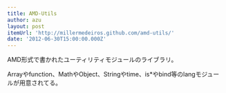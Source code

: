 ```yaml
---
title: AMD-Utils
author: azu
layout: post
itemUrl: 'http://millermedeiros.github.com/amd-utils/'
date: '2012-06-30T15:00:00.000Z'
---
```

AMD形式で書かれたユーティリティモジュールのライブラリ。

Arrayやfunction、MathやObject、Stringやtime、is*やbind等のlangモジュールが用意されてる。
